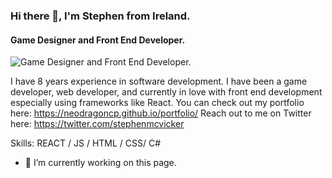 ### Hi there 👋, I'm Stephen from Ireland.
#### Game Designer and Front End Developer.
![Game Designer and Front End Developer.](https://i.ibb.co/gPFBbdT/githubbanner.png)

I have 8 years experience in software development.
I have been a game developer, web developer, and currently in love with front end development especially using frameworks like React.
You can check out my portfolio here: https://neodragoncp.github.io/portfolio/
Reach out to me on Twitter here: 
https://twitter.com/stephenmcvicker

Skills: REACT / JS / HTML / CSS/ C#

- 🔭 I’m currently working on this page. 
